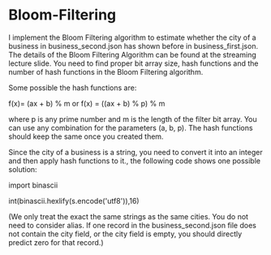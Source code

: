 # Bloom-Filtering

I implement the Bloom Filtering algorithm to estimate whether the city of a business in business_second.json has shown before in business_first.json. The details of the Bloom Filtering Algorithm can be found at the streaming lecture slide. You need to find proper bit array size, hash functions and the number of hash functions in the Bloom Filtering algorithm.

Some possible the hash functions are:

f(x)= (ax + b) % m or f(x) = ((ax + b) % p) % m

where p is any prime number and m is the length of the filter bit array. You can use any combination for the parameters (a, b, p). The hash functions should keep the same once you created them.

Since the city of a business is a string, you need to convert it into an integer and then apply hash functions to it., the following code shows one possible solution:

import binascii

int(binascii.hexlify(s.encode('utf8')),16)

(We only treat the exact the same strings as the same cities. You do not need to consider alias. If one record in the business_second.json file does not contain the city field, or the city field is empty, you should directly predict zero for that record.)
